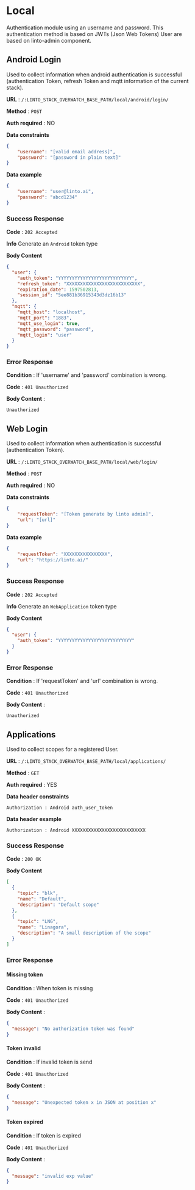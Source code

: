 # Local
Authentication module using an username and password. This authentication method is based on JWTs (Json Web Tokens)
User are based on linto-admin component.

## Android Login
Used to collect information when android authentication is successful (authentication Token, refresh Token and mqtt information of the current stack).

**URL** : `/:LINTO_STACK_OVERWATCH_BASE_PATH/local/android/login/`

**Method** : `POST`

**Auth required** : NO

**Data constraints**
```json
{
    "username": "[valid email address]",
    "password": "[password in plain text]"
}
```

**Data example**
```json
{
    "username": "user@linto.ai",
    "password": "abcd1234"
}
```

### Success Response

**Code** : `202 Accepted`

**Info** Generate an `Android` token type

**Body Content**
```json
{
  "user": {
    "auth_token": "YYYYYYYYYYYYYYYYYYYYYYYYYYY",
    "refresh_token": "XXXXXXXXXXXXXXXXXXXXXXXXXXX",
    "expiration_date": 1597502813,
    "session_id": "5ee881b36915343d3dz16b13"
  },
  "mqtt": {
    "mqtt_host": "localhost",
    "mqtt_port": "1883",
    "mqtt_use_login": true,
    "mqtt_password": "password",
    "mqtt_login": "user"
  }
}
```

### Error Response

**Condition** : If 'username' and 'password' combination is wrong.

**Code** : `401 Unauthorized`

**Body Content** :
```
Unauthorized
```


## Web Login
Used to collect information when authentication is successful (authentication Token).

**URL** : `/:LINTO_STACK_OVERWATCH_BASE_PATH/local/web/login/`

**Method** : `POST`

**Auth required** : NO

**Data constraints**
```json
{
    "requestToken": "[Token generate by linto admin]",
    "url": "[url]"
}
```

**Data example**
```json
{
    "requestToken": "XXXXXXXXXXXXXXXX",
    "url": "https://linto.ai/"
}
```

### Success Response

**Code** : `202 Accepted`

**Info** Generate an `WebApplication` token type

**Body Content**
```json
{
  "user": {
    "auth_token": "YYYYYYYYYYYYYYYYYYYYYYYYYYY"
  }
}
```

### Error Response

**Condition** : If 'requestToken' and 'url' combination is wrong.

**Code** : `401 Unauthorized`

**Body Content** :
```
Unauthorized
```

## Applications
Used to collect scopes for a registered User.

**URL** : `/:LINTO_STACK_OVERWATCH_BASE_PATH/local/applications/`

**Method** : `GET`

**Auth required** : YES

**Data header constraints**

```
Authorization : Android auth_user_token
```
**Data header example**
```
Authorization : Android XXXXXXXXXXXXXXXXXXXXXXXXXXX
```

### Success Response

**Code** : `200 OK`

**Body Content**
```json
[
  {
    "topic": "blk",
    "name": "Default",
    "description": "Default scope"
  },
  {
    "topic": "LNG",
    "name": "Linagora",
    "description": "A small description of the scope"
  }
]
```

### Error Response
#### Missing token
**Condition** : When token is missing

**Code** : `401 Unauthorized`

**Body Content** :

```json
{
  "message": "No authorization token was found"
}
```

#### Token invalid
**Condition** : If invalid token is send

**Code** : `401 Unauthorized`

**Body Content** :
```json
{
  "message": "Unexpected token x in JSON at position x"
}
```
#### Token expired
**Condition** : If token is expired

**Code** : `401 Unauthorized`

**Body Content** :
```json
{
  "message": "invalid exp value"
}
```
